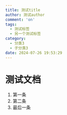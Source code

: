 ```yaml
---
title: 测试title
author: 测试author
comment: 'on'
tags:
  - 测试标签
  - 另一个测试标签
category:
  - 分类3
  - 子分类3
date: 2024-07-26 19:53:29
---
```


# 测试文档

1. 第一条
2. 第二条
3. 最后一条